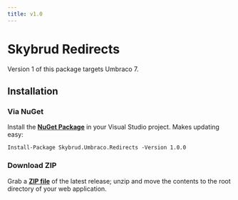 ```yaml
---
title: v1.0
---
```


# Skybrud Redirects

Version 1 of this package targets Umbraco 7.

## Installation

### Via NuGet

Install the [**NuGet Package**](https://www.nuget.org/packages/Skybrud.Umbraco.Redirects) in your Visual Studio project. Makes updating easy:

```
Install-Package Skybrud.Umbraco.Redirects -Version 1.0.0
```

### Download ZIP

Grab a [**ZIP file**](https://github.com/skybrud/Skybrud.Umbraco.Redirects/releases/tag/v1.0.0) of the latest release; unzip and move the contents to the root directory of your web application.